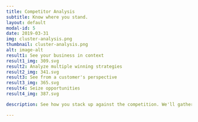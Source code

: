 ```yaml
---
title: Competitor Analysis
subtitle: Know where you stand.
layout: default
modal-id: 5
date: 2019-03-31
img: cluster-analysis.png
thumbnail: cluster-analysis.png
alt: image-alt
result1: See your business in context
result1_img: 309.svg
result2: Analyze multiple winning strategies
result2_img: 341.svg
result3: See from a customer's perspective
result3_img: 365.svg
result4: Seize opportunities
result4_img: 387.svg

description: See how you stack up against the competition. We'll gather data on your market, determine how your competitors are positioned, and provide an analysis of how you currently fit in the ecosystem & what opportunities exist for your growth.

---
```

